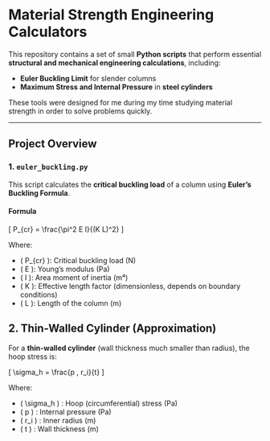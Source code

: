 # Material Strength Engineering Calculators

This repository contains a set of small **Python scripts** that perform essential **structural and mechanical engineering calculations**, including:

- **Euler Buckling Limit** for slender columns  
- **Maximum Stress and Internal Pressure** in **steel cylinders**

These tools were designed for me during my time studying material strength in order to solve problems quickly.

---

## Project Overview

### 1. `euler_buckling.py`
This script calculates the **critical buckling load** of a column using **Euler’s Buckling Formula**.

#### Formula

\[
P_{cr} = \frac{\pi^2 E I}{(K L)^2}
\]

Where:  
- \( P_{cr} \): Critical buckling load (N)  
- \( E \): Young’s modulus (Pa)  
- \( I \): Area moment of inertia (m⁴)  
- \( K \): Effective length factor (dimensionless, depends on boundary conditions)  
- \( L \): Length of the column (m)

## 2. Thin-Walled Cylinder (Approximation)

For a **thin-walled cylinder** (wall thickness much smaller than radius), the hoop stress is:

\[
\sigma_h = \frac{p \, r_i}{t}
\]

Where:  
- \( \sigma_h \) : Hoop (circumferential) stress (Pa)  
- \( p \) : Internal pressure (Pa)  
- \( r_i \) : Inner radius (m)  
- \( t \) : Wall thickness (m)
